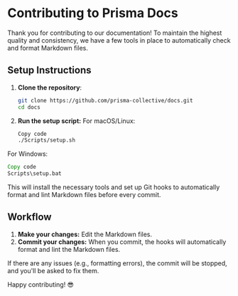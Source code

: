 # Contributing to Prisma Docs

Thank you for contributing to our documentation! To maintain the highest quality and consistency, we have a few tools in place to automatically check and format Markdown files.

## Setup Instructions

1. **Clone the repository**:
   ```bash
   git clone https://github.com/prisma-collective/docs.git
   cd docs
   ```
   
2. **Run the setup script:**
For macOS/Linux:
   ```bash
   Copy code
   ./Scripts/setup.sh
   ```
   
For Windows:
   ```cmd
   Copy code
   Scripts\setup.bat
   ```

This will install the necessary tools and set up Git hooks to automatically format and lint Markdown files before every commit.

## Workflow

1. **Make your changes:** Edit the Markdown files.
2. **Commit your changes:** When you commit, the hooks will automatically format and lint the Markdown files.

If there are any issues (e.g., formatting errors), the commit will be stopped, and you'll be asked to fix them.

Happy contributing! 😎
